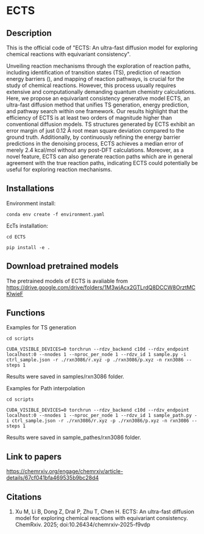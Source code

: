 # ECTS

## Description
This is the official code of "ECTS: An ultra-fast diffusion model for exploring chemical reactions with equivariant consistency". 

Unveiling reaction mechanisms through the exploration of reaction paths, including identification of transition states (TS), prediction of reaction energy barriers (), and mapping of reaction pathways, is crucial for the study of chemical reactions. However, this process usually requires extensive and computationally demanding quantum chemistry calculations. Here, we propose an equivariant consistency generative model ECTS, an ultra-fast diffusion method that unifies TS generation, energy prediction, and pathway search within one framework. Our results highlight that the efficiency of ECTS is at least two orders of magnitude higher than conventional diffusion models. TS structures generated by ECTS exhibit an error margin of just 0.12 Å root mean square deviation compared to the ground truth. Additionally, by continuously refining the energy barrier predictions in the denoising process, ECTS achieves a median error of merely 2.4 kcal/mol without any post-DFT calculations. Moreover, as a novel feature, ECTS can also generate reaction paths which are in general agreement with the true reaction paths, indicating ECTS could potentially be useful for exploring reaction mechanisms. 

## Installations
Environment install:

	conda env create -f environment.yaml 


EcTs installation:

	cd ECTS

	pip install -e .


## Download pretrained models
The pretrained models of ECTS is avaliable from https://drive.google.com/drive/folders/1M3wjAcx2GTLrdQ8DCCW8OrztMCKlwieF

## Functions

Examples for TS generation

	cd scripts

	CUDA_VISIBLE_DEVICES=0 torchrun --rdzv_backend c10d --rdzv_endpoint localhost:0 --nnodes 1 --nproc_per_node 1 --rdzv_id 1 sample.py -i ctrl_sample.json -r ./rxn3086/r.xyz -p ./rxn3086/p.xyz -n rxn3086 --steps 1

Results were saved in samples/rxn3086 folder.

Examples for Path interpolation

	cd scripts 	

	CUDA_VISIBLE_DEVICES=0 torchrun --rdzv_backend c10d --rdzv_endpoint localhost:0 --nnodes 1 --nproc_per_node 1 --rdzv_id 1 sample_path.py -i ctrl_sample.json -r ./rxn3086/r.xyz -p ./rxn3086/p.xyz -n rxn3086 --steps 1


Results were saved in sample_pathes/rxn3086 folder.

## Link to papers
https://chemrxiv.org/engage/chemrxiv/article-details/67cf041bfa469535b9bc28d4

## Citations
1. Xu M, Li B, Dong Z, Dral P, Zhu T, Chen H. ECTS: An ultra-fast diffusion model for exploring chemical reactions with equivariant consistency. ChemRxiv. 2025; doi:10.26434/chemrxiv-2025-f9vdp  